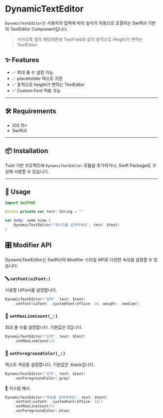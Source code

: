 # DynamicTextEditor

`DynamicTextEditor`는 사용자의 입력에 따라 높이가 자동으로 조절되는 SwiftUI 기반의 TextEditor Component입니다.
  
> 카카오톡 앱의 채팅화면에 TextField와 같이 동적으로 Height가 변하는 TextEditor

## ✨ Features

- ✅ 최대 줄 수 설정 가능
- ✅ placeholder 텍스트 지원
- ✅ 동적으로 height가 변하는 TextEditor
- ✅ Custom Font 적용 가능
---

## 🛠 Requirements

- iOS 15+
- SwiftUI

---

## 📦 Installation

Tuist 기반 프로젝트에 `DynamicTextEditor` 모듈을 추가하거나, Swift Package로 구성해 사용할 수 있습니다.

---

## 🚀 Usage

```swift
import SwiftUI

@State private var text: String = ""

var body: some View {
    DynamicTextEditor("메시지를 입력하세요", text: $text)
}
```
## 🎛 Modifier API

DynamicTextEditor는 SwiftUI의 Modifier 스타일 API로 다양한 속성을 설정할 수 있습니다.
### 🔤 `setFont(uiFont:)`

사용할 UIFont를 설정합니다.

```swift
DynamicTextEditor("입력", text: $text)
    .setFont(uiFont: .systemFont(ofSize: 16, weight: .medium))
```

### 📏 `setMaxLineCount(_:)`

최대 줄 수를 설정합니다. 기본값은 5입니다.

```swift
DynamicTextEditor("입력", text: $text)
    .setMaxLineCount(3)
````

### 🎨 `setForegroundColor(_:)`

텍스트 색상을 설정합니다. 기본값은 .black입니다.

```swift
DynamicTextEditor("입력", text: $text)
    .setForegroundColor(.gray)
```

🧪 커스텀 예시

```swift
DynamicTextEditor("댓글을 입력하세요", text: $text)
    .setFont(uiFont: .systemFont(ofSize: 14))
    .setMaxLineCount(4)
    .setForegroundColor(.blue)
```
